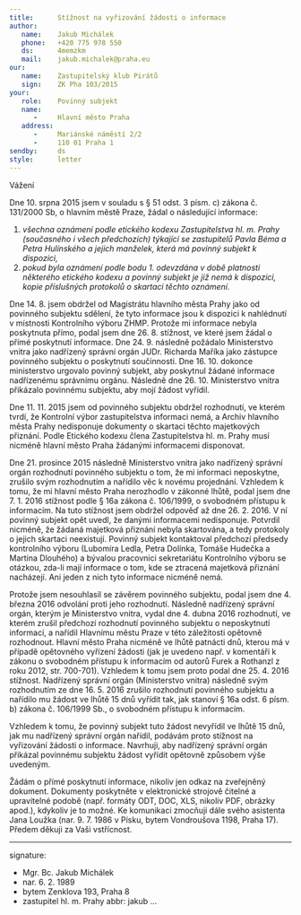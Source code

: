 ```yaml
---
title:      Stížnost na vyřizování žádosti o informace
author:
   name:    Jakub Michálek
   phone:   +420 775 978 550
   ds:      4memzkm
   mail:    jakub.michalek@praha.eu
our:
   name:    Zastupitelský klub Pirátů
   sign:    ZK Pha 103/2015
your:
   role:    Povinný subjekt
   name:    
      -     Hlavní město Praha
   address:
      -     Mariánské náměstí 2/2
      -     110 01 Praha 1
sendby:     ds
style:      letter
---
```


Vážení

Dne 10. srpna 2015 jsem v souladu s § 51 odst. 3 písm. c) zákona č. 131/2000 Sb, o hlavním městě Praze, žádal o následující informace:

1. *všechna oznámení podle etického kodexu Zastupitelstva hl. m. Prahy (současného i všech předchozích) týkající se zastupitelů Pavla Béma a Petra Hulínského a jejich manželek, která má povinný subjekt k dispozici,*
2. *pokud byla oznámení podle bodu 1. odevzdána v době platnosti některého etického kodexu a povinný subjekt je již nemá k dispozici, kopie příslušných protokolů o skartaci těchto oznámení.*

Dne 14. 8. jsem obdržel od Magistrátu hlavního města Prahy jako od povinného subjektu sdělení, že tyto informace jsou k dispozici k nahlédnutí v místnosti Kontrolního výboru ZHMP. Protože mi informace nebyla poskytnuta přímo, podal jsem dne 26. 8. stížnost, ve které jsem žádal o přímé poskytnutí informace. Dne 24. 9. následně požádalo Ministerstvo vnitra jako nadřízený správní orgán JUDr. Richarda Maříka jako zástupce povinného subjektu o poskytnutí součinnosti. Dne 16. 10. dokonce ministerstvo urgovalo povinný subjekt, aby poskytnul žádané informace nadřízenému správnímu orgánu. Následně dne 26. 10. Ministerstvo vnitra přikázalo povinnému subjektu, aby mojí žádost vyřídil.

Dne 11. 11. 2015 jsem od povinného subjektu obdržel rozhodnutí, ve kterém tvrdí, že Kontrolní výbor zastupitelstva informaci nemá, a Archiv hlavního města Prahy nedisponuje dokumenty o skartaci těchto majetkových přiznání. Podle Etického kodexu člena Zastupitelstva hl. m. Prahy musí nicméně hlavní město Praha žádanými informacemi disponovat. 

Dne 21. prosince 2015 následně Ministerstvo vnitra jako nadřízený správní orgán rozhodnutí povinného subjektu o tom, že mi informaci neposkytne, zrušilo svým rozhodnutím a nařídilo věc k novému projednání. Vzhledem k tomu, že mi hlavní město Praha nerozhodlo v zákonné lhůtě, podal jsem dne 7. 1. 2016 stížnost podle § 16a zákona č. 106/1999, o svobodném přístupu k informacím. Na tuto stížnost jsem obdržel odpověď až dne 26. 2. 2016. V ní povinný subjekt opět uvedl, že danými informacemi nedisponuje. Potvrdil nicméně, že žádaná majetková přiznání nebyla skartována, a tedy protokoly o jejich skartaci neexistují. Povinný subjekt kontaktoval předchozí předsedy kontrolního výboru (Lubomíra Ledla, Petra Dolínka, Tomáše Hudečka a Martina Dlouhého) a bývalou pracovnici sekretariátu Kontrolního výboru se otázkou, zda-li mají informace o tom, kde se ztracená majetková přiznání nacházejí. Ani jeden z nich tyto informace nicméně nemá. 

Protože jsem nesouhlasil se závěrem povinného subjektu, podal jsem dne 4. března 2016 odvolání proti jeho rozhodnutí. Následně nadřízený správní orgán, kterým je Ministerstvo vnitra, vydal dne 4. dubna 2016 rozhodnutí, ve kterém zrušil předchozí rozhodnutí povinného subjektu o neposkytnutí informací, a nařídil Hlavnímu městu Praze v této záležitosti opětovně rozhodnout. Hlavní město Praha nicméně ve lhůtě patnácti dnů, kterou má v případě opětovného vyřízení žádosti (jak je uvedeno např. v komentáři k zákonu o svobodném přístupu k informacím od autorů Furek a Rothanzl z roku 2012, str. 700-701). Vzhledem k tomu jsem proto podal dne 25. 4. 2016 stížnost. Nadřízený správní orgán (Ministerstvo vnitra) následně svým rozhodnutím ze dne 16. 5. 2016 zrušilo rozhodnutí povinného subjektu a nařídilo mu žádost ve lhůtě 15 dnů vyřídit tak, jak stanoví § 16a odst. 6 písm. b) zákona č. 106/1999 Sb., o svobodném přístupu k informacím. 

Vzhledem k tomu, že povinný subjekt tuto žádost nevyřídil ve lhůtě 15 dnů, jak mu nadřízený správní orgán nařídil, podávám proto stížnost na vyřizování žádosti o informace. Navrhuji, aby nadřízený správní orgán přikázal povinnému subjektu žádost vyřídit opětovně způsobem výše uvedeným.

Žádám o přímé poskytnutí informace, nikoliv jen odkaz na zveřejněný dokument. Dokumenty poskytněte v elektronické strojově čitelné a upravitelné podobě (např. formáty ODT, DOC, XLS, nikoliv PDF, obrázky apod.), kdykoliv je to možné. Ke komunikaci zmocňuji dále svého asistenta Jana Loužka (nar. 9. 7. 1986 v Písku, bytem Vondroušova 1198, Praha 17). Předem děkuji za Vaši vstřícnost. 

---
signature:
  - Mgr. Bc. Jakub Michálek
  - nar. 6. 2. 1989
  - bytem Zenklova 193, Praha 8
  - zastupitel hl. m. Prahy
abbr:       jakub
...
